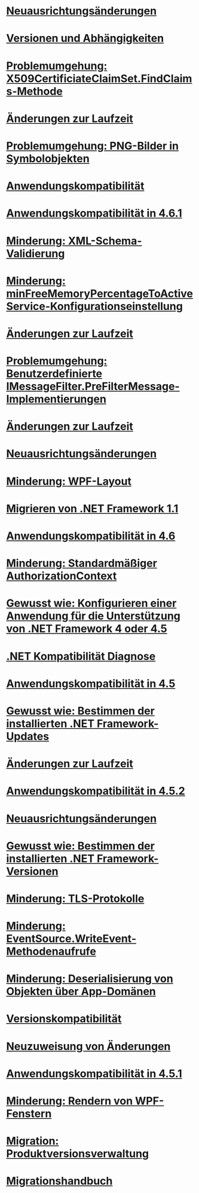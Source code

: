 # [Neuausrichtungsänderungen](retargeting-changes-in-the-net-framework-4-6.md)
# [Versionen und Abhängigkeiten](versions-and-dependencies.md)
# [Problemumgehung: X509CertificiateClaimSet.FindClaims-Methode](mitigation-x509certificateclaimset-findclaims-method.md)
# [Änderungen zur Laufzeit](runtime-changes-in-the-net-framework-4-5-1.md)
# [Problemumgehung: PNG-Bilder in Symbolobjekten](mitigation-png-frames-in-icon-objects.md)
# [Anwendungskompatibilität](application-compatibility.md)
# [Anwendungskompatibilität in 4.6.1](application-compatibility-in-the-net-framework-4-6-1.md)
# [Minderung: XML-Schema-Validierung](mitigation-xml-schema-validation.md)
# [Minderung: minFreeMemoryPercentageToActiveService-Konfigurationseinstellung](mitigation-minfreememorypercentagetoactiveservice-configuration-setting.md)
# [Änderungen zur Laufzeit](runtime-changes-in-the-net-framework-4-6-1.md)
# [Problemumgehung: Benutzerdefinierte IMessageFilter.PreFilterMessage-Implementierungen](mitigation-custom-imessagefilter-prefiltermessage-implementations.md)
# [Änderungen zur Laufzeit](runtime-changes-in-the-net-framework-4-5-2.md)
# [Neuausrichtungsänderungen](retargeting-changes-in-the-net-framework-4-5-1.md)
# [Minderung: WPF-Layout](mitigation-wpf-layout.md)
# [Migrieren von .NET Framework 1.1](migrating-from-the-net-framework-1-1.md)
# [Anwendungskompatibilität in 4.6](application-compatibility-in-the-net-framework-4-6.md)
# [Minderung: Standardmäßiger AuthorizationContext](mitigation-default-authorizationcontext.md)
# [Gewusst wie: Konfigurieren einer Anwendung für die Unterstützung von .NET Framework 4 oder 4.5](how-to-configure-an-app-to-support-net-framework-4-or-4-5.md)
# [.NET Kompatibilität Diagnose](net-compatibility-diagnostics.md)
# [Anwendungskompatibilität in 4.5](application-compatibility-in-the-net-framework-4-5.md)
# [Gewusst wie: Bestimmen der installierten .NET Framework-Updates](how-to-determine-which-net-framework-updates-are-installed.md)
# [Änderungen zur Laufzeit](runtime-changes-in-the-net-framework-4-6.md)
# [Anwendungskompatibilität in 4.5.2](application-compatibility-in-the-net-framework-4-5-2.md)
# [Neuausrichtungsänderungen](retargeting-changes-in-the-net-framework-4-6-1.md)
# [Gewusst wie: Bestimmen der installierten .NET Framework-Versionen](how-to-determine-which-versions-are-installed.md)
# [Minderung: TLS-Protokolle](mitigation-tls-protocols.md)
# [Minderung: EventSource.WriteEvent-Methodenaufrufe](mitigation-eventsource-writeevent-method-calls.md)
# [Minderung: Deserialisierung von Objekten über App-Domänen](mitigation-deserialization-of-objects-across-app-domains.md)
# [Versionskompatibilität](version-compatibility.md)
# [Neuzuweisung von Änderungen](retargeting-changes-in-the-net-framework-4-5-2.md)
# [Anwendungskompatibilität in 4.5.1](application-compatibility-in-the-net-framework-4-5-1.md)
# [Minderung: Rendern von WPF-Fenstern](mitigation-wpf-window-rendering.md)
# [Migration: Produktversionsverwaltung](mitigation-product-versioning.md)
# [Migrationshandbuch](migration-guide-to-the-net-framework-4-7-4-6-and-4-5.md)
